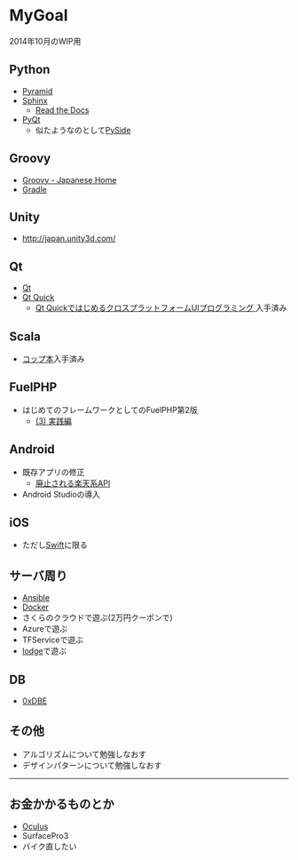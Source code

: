 MyGoal
======

2014年10月のWIP用

Python
------

* [Pyramid](http://docs.pylonsproject.jp/projects/pyramid-doc-ja/en/latest/)
* [Sphinx](http://sphinx-users.jp/)
  - [Read the Docs](https://readthedocs.org/)
* [PyQt](http://www.riverbankcomputing.co.uk/software/pyqt/intro)
  - 似たようなのとして[PySide](http://qt-project.org/wiki/PySideDocumentationJapanese)

Groovy
------
* [Groovy - Japanese Home](http://groovy.codehaus.org/Japanese+Home)
* [Gradle](http://gradle.monochromeroad.com/docs/)

Unity
-----
* <http://japan.unity3d.com/>

Qt
---

* [Qt](http://qt-users.jp/)
* [Qt Quick](http://blog.qt.digia.com/jp/category/qt-quick/)
	- [Qt QuickではじめるクロスプラットフォームUIプログラミング ](http://www.amazon.co.jp/dp/B00IAQ7S7E)入手済み

Scala
-----

* [コップ本](http://www.amazon.co.jp/dp/4844330845/)入手済み

FuelPHP
-------

* はじめてのフレームワークとしてのFuelPHP第2版
	- [(3) 実践編](http://tatsu-zine.com/books/fuelphp1st-2nd-3)

Android
-------

* 既存アプリの修正
	- [廃止される楽天系API](http://rakuten-webservice.tumblr.com/post/77794559630/api-rakuten-co-jp-api)
* Android Studioの導入

iOS
----

* ただし[Swift](https://developer.apple.com/library/prerelease/ios/documentation/Swift/Conceptual/Swift_Programming_Language/index.html#//apple_ref/doc/uid/TP40014097)に限る


サーバ周り
----------
* [Ansible](http://www.ansible.com/home)
* [Docker](https://www.docker.io/)
* さくらのクラウドで遊ぶ(2万円クーポンで)
* Azureで遊ぶ
* TFServiceで遊ぶ
* [lodge](https://github.com/lodge/lodge)で遊ぶ


DB
---

* [0xDBE](http://www.jetbrains.com/dbe/)

その他
------

* アルゴリズムについて勉強しなおす
* デザインパターンについて勉強しなおす


---

お金かかるものとか
------------------

* [Oculus](http://www.oculusvr.com/)
* SurfacePro3
* バイク直したい

